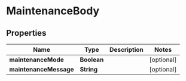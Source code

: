 

# MaintenanceBody

## Properties

Name | Type | Description | Notes
------------ | ------------- | ------------- | -------------
**maintenanceMode** | **Boolean** |  |  [optional]
**maintenanceMessage** | **String** |  |  [optional]





